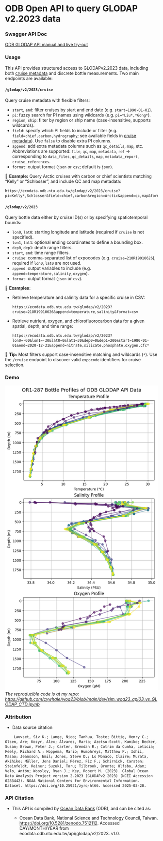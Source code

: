 # ODB Open API to query GLODAP v2.2023 data

### Swagger API Doc

[ODB GLODAP API manual and live try-out](https://api.odb.ntu.edu.tw/hub/swagger?node=odb_glodap_v1)

### Usage

This API provides structured access to GLODAPv2.2023 data, including both [cruise metadata](https://www.ncei.noaa.gov/access/ocean-carbon-acidification-data-system/oceans/GLODAPv2_2023/cruise_table_v2023.html) and discrete bottle measurements. Two main endpoints are available:

#### `/glodap/v2/2023/cruise`

Query cruise metadata with flexible filters:

* `start`, `end`: filter cruises by start and end date (e.g. `start=1990-01-01`).
* `pi`: fuzzy search for PI names using wildcards (e.g. `pi=*Liu*,*Gong*`).
* `region`, `ship`: filter by region or ship name (case-insensitive, supports wildcards).
* `field`: specify which PI fields to include or filter (e.g. `field=chief,carbon,hydrography`; see available fields in [cruise metadata](https://www.ncei.noaa.gov/access/ocean-carbon-acidification-data-system/oceans/GLODAPv2_2023/cruise_table_v2023.html)). Use `false` to disable extra PI columns.
* `append`: add extra metadata columns such as `qc_details`, `map`, etc. Abbreviations are supported:
  `file`, `qc`, `map`, `metadata`, `ref` → corresponding to `data_files`, `qc_details`, `map`, `metadata_report`, `cruise_references`.
* `format`: output format (`json` or `csv`; default is `json`).

📌 **Example:**
Query Arctic cruises with carbon or chief scientists matching “Kelly” or “Schlosser”, and include QC and map metadata:

```
https://ecodata.odb.ntu.edu.tw/glodap/v2/2023/cruise?pi=Kelly*,Schlosser&field=chief,carbon&region=Arctic&append=qc,map&format=json
```

#### `/glodap/v2/2023`

Query bottle data either by cruise ID(s) or by specifying spatiotemporal bounds:

* `lon0`, `lat0`: starting longitude and latitude (required if `cruise` is not specified).
* `lon1`, `lat1`: optional ending coordinates to define a bounding box.
* `dep0`, `dep1`: depth range filters.
* `start`, `end`: time range filters.
* `cruise`: comma-separated list of expocodes (e.g. `cruise=21OR19910626`), required if `lon0`, `lat0` are not used.
* `append`: output variables to include (e.g. `append=temperature,salinity,oxygen`).
* `format`: output format (`json` or `csv`).

📌 **Examples:**

* Retrieve temperature and salinity data for a specific cruise in CSV:

  ```
  https://ecodata.odb.ntu.edu.tw/glodap/v2/2023?cruise=21OR19910626&append=temperature,salinity&format=csv
  ```

* Retrieve nutrient, oxygen, and chlorofluorocarbon data for a given spatial, depth, and time range:

  ```
  https://ecodata.odb.ntu.edu.tw/glodap/v2/2023?lon0=-60&lon1=-30&lat0=0&lat1=30&dep0=0&dep1=200&start=1980-01-01&end=2020-12-31&append=nitrate,silicate,phosphate,oxygen,cfc*
  ```

📌 **Tip:** Most filters support case-insensitive matching and wildcards (`*`). Use the `/cruise` endpoint to discover valid `expocode` identifiers for cruise selection.

### Demo 

[![Demo_by_ODB GLODAP_API](https://github.com/cywhale/ODB/blob/master/img/GLODAP_bottle_proflies_OR1-287_ODB.png?raw=true)](https://github.com/cywhale/ODB/blob/master/img/GLODAP_bottle_proflies_OR1-287_ODB.png)<br/>
*The reproducible code is at my repo: https://github.com/cywhale/woa23/blob/main/dev/sim_woa23_api03_vs_GLODAP_CTD.ipynb*

 
### Attribution

* Data source citation

```
    Lauvset, Siv K.; Lange, Nico; Tanhua, Toste; Bittig, Henry C.; Olsen, Are; Kozyr, Alex; Álvarez, Marta; Azetsu-Scott, Kumiko; Becker, Susan; Brown, Peter J.; Carter, Brendan R.; Cotrim da Cunha, Leticia; Feely, Richard A.; Hoppema, Mario; Humphreys, Matthew P.; Ishii, Masao; Jeansson, Emil; Jones, Steve D.; Lo Monaco, Claire; Murata, Akihiko; Müller, Jens Daniel; Pérez, Fiz F.; Schirnick, Carsten; Steinfeldt, Reiner; Suzuki, Toru; Tilbrook, Bronte; Ulfsbo, Adam; Velo, Antón; Woosley, Ryan J.; Key, Robert M. (2023). Global Ocean Data Analysis Project version 2.2023 (GLODAPv2.2023) (NCEI Accession 0283442). NOAA National Centers for Environmental Information. Dataset. https://doi.org/10.25921/zyrq-ht66. Accessed 2025-03-20.
```

### API Citation

* This API is compiled by [Ocean Data Bank](https://www.odb.ntu.edu.tw) (ODB), and can be cited as:

    * Ocean Data Bank, National Science and Technology Council, Taiwan. https://doi.org/10.5281/zenodo.7512112. Accessed DAY/MONTH/YEAR from ecodata.odb.ntu.edu.tw/api/glodap/v2/2023. v1.0.
